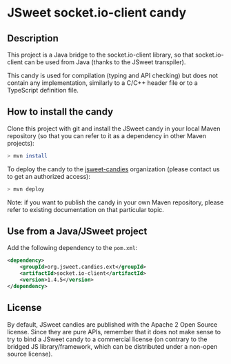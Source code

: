 # JSweet socket.io-client candy

## Description

This project is a Java bridge to the socket.io-client library, so that socket.io-client can be used from Java (thanks to the JSweet transpiler).

This candy is used for compilation (typing and API checking) but does not contain any implementation, similarly to a C/C++ header file or to a TypeScript definition file. 

## How to install the candy

Clone this project with git and install the JSweet candy in your local Maven repository (so that you can refer to it as a dependency in other Maven projects):

```bash
> mvn install
```

To deploy the candy to the [jsweet-candies](https://github.com/jsweet-candies) organization (please contact us to get an authorized access):

```bash
> mvn deploy
```

Note: if you want to publish the candy in your own Maven repository, please refer to existing documentation on that particular topic.

## Use from a Java/JSweet project

Add the following dependency to the ``pom.xml``:

```xml
<dependency>
	<groupId>org.jsweet.candies.ext</groupId>
	<artifactId>socket.io-client</artifactId>
	<version>1.4.5</version>
</dependency>
```

## License

By default, JSweet candies are published with the Apache 2 Open Source license. Since they are pure APIs, remember that it does not make sense to try to bind a JSweet candy to a commercial license (on contrary to the bridged JS library/framework, which can be distributed under a non-open source license).  